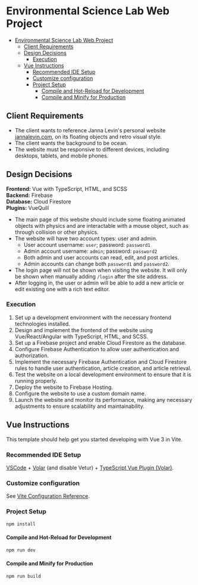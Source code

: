 # Environmental Science Lab Web Project

- [Environmental Science Lab Web Project](#environmental-science-lab-web-project)
  - [Client Requirements](#client-requirements)
  - [Design Decisions](#design-decisions)
    - [Execution](#execution)
  - [Vue Instructions](#vue-instructions)
    - [Recommended IDE Setup](#recommended-ide-setup)
    - [Customize configuration](#customize-configuration)
    - [Project Setup](#project-setup)
      - [Compile and Hot-Reload for Development](#compile-and-hot-reload-for-development)
      - [Compile and Minify for Production](#compile-and-minify-for-production)

## Client Requirements

- The client wants to reference Janna Levin's personal website [jannalevin.com](http://jannalevin.com/), on its floating objects and retro visual style.
- The client wants the background to be ocean.
- The website must be responsive to different devices, including desktops, tablets, and mobile phones.

## Design Decisions

**Frontend:** Vue with TypeScript, HTML, and SCSS  
**Backend:** Firebase  
**Database:** Cloud Firestore  
**Plugins:** VueQuill  

- The main page of this website should include some floating animated objects with physics and are interactable with a mouse object, such as through collision or other physics.
- The website will have two account types: user and admin.
    - User account username: `user`; password: `password1`
    - Admin account username: `admin`; password: `password2`
    - Both admin and user accounts can read, edit, and post articles.
    - Admin accounts can change both `password1` and `password2`.
- The login page will not be shown when visiting the website. It will only be shown when manually adding `/login` after the site address.
- After logging in, the user or admin will be able to add a new article or edit existing one with a rich text editor.

### Execution

1. Set up a development environment with the necessary frontend technologies installed.
2. Design and implement the frontend of the website using Vue/React/Angular with TypeScript, HTML, and SCSS.
3. Set up a Firebase project and enable Cloud Firestore as the database.
4. Configure Firebase Authentication to allow user authentication and authorization.
5. Implement the necessary Firebase Authentication and Cloud Firestore rules to handle user authentication, article creation, and article retrieval.
6. Test the website on a local development environment to ensure that it is running properly.
7. Deploy the website to Firebase Hosting.
8. Configure the website to use a custom domain name.
9. Launch the website and monitor its performance, making any necessary adjustments to ensure scalability and maintainability.

## Vue Instructions

This template should help get you started developing with Vue 3 in Vite.

### Recommended IDE Setup

[VSCode](https://code.visualstudio.com/) + [Volar](https://marketplace.visualstudio.com/items?itemName=Vue.volar) (and disable Vetur) + [TypeScript Vue Plugin (Volar)](https://marketplace.visualstudio.com/items?itemName=Vue.vscode-typescript-vue-plugin).

### Customize configuration

See [Vite Configuration Reference](https://vitejs.dev/config/).

### Project Setup

```sh
npm install
```

#### Compile and Hot-Reload for Development

```sh
npm run dev
```

#### Compile and Minify for Production

```sh
npm run build
```
